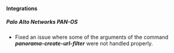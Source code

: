 #### Integrations
##### Palo Alto Networks PAN-OS
- Fixed an issue where some of the arguments of the command ***panorama-create-url-filter*** were not handled properly.